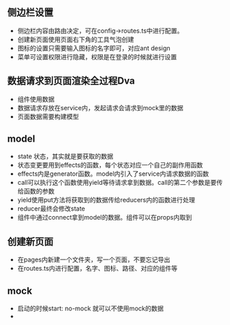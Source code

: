 ## 侧边栏设置
- 侧边栏内容由路由决定，可在config->routes.ts中进行配置。  
- 创建新页面使用页面右下角的工具气泡创建  
- 图标的设置只需要输入图标的名字即可，对应ant design  
- 菜单可设置权限进行隐藏，权限是在登录的时候就进行设置

## 数据请求到页面渲染全过程Dva
- 组件使用数据
- 数据请求存放在service内，发起请求会请求到mock里的数据
- 页面数据需要构建模型

## model
- state 状态，其实就是要获取的数据
- 状态变更要用到effects的函数，每个状态对应一个自己的副作用函数
- effects内是generator函数。model内引入了service内请求数据的函数
- call可以执行这个函数使用yield等待请求拿到数据。call的第二个参数是要传给函数的参数
- yield使用put方法将获取到的数据传给reducers内的函数进行处理
- reducer最终会修改state
- 组件中通过connect拿到model的数据。组件可以在props内取到

## 创建新页面
- 在pages内新建一个文件夹，写一个页面，不要忘记导出
- 在routes.ts内进行配置，名字、图标、路径、对应的组件等

## mock
- 启动的时候start: no-mock 就可以不使用mock的数据
- 
